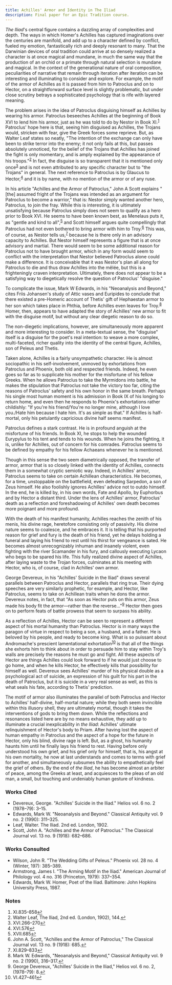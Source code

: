 ```yaml
---
title: Achilles' Armor and Identity in The Iliad
description: Final paper for an Epic Tradition course.
---
```

*The Iliad*'s central figure contains a dazzling array of complexities and depth. The ways in which Homer's Achilles has captured imaginations over the centuries are manifold, and add up to a character defined by conflict, fueled my emotion, fantastically rich and deeply resonant to many. That the Darwinian devices of oral tradition could arrive at so densely realized a character is at once magical and mundane, in much the same way that the production of an orchid or a primate through natural selection is mundane and magical. In the context of the generational nature of oral composition, peculiarities of narrative that remain through iteration after iteration can be interesting and illuminating to consider and explore. For example, the motif of the armor of Achilles as it is passed from him to Patroclus and on to Hector, on a straightforward surface level is slightly problematic, but under close scrutiny betrays a sophisticated psychology that is rife with layered meaning.

The problem arises in the idea of Patroclus disguising himself as Achilles by wearing his armor. Patroclus beseeches Achilles at the beginning of Book XVI to lend him his armor, just as he was told to do by Nestor in Book XI.<sup id="fnref:1"><a href="#fn:1" rel="footnote">1</a></sup> Patroclus' hope here is that, seeing him disguised as Achilles, the Trojans would, stricken with fear, give the Greek forces some reprieve. But, as Walter Leaf states so neatly, "The intention of the exchange can only have been to strike terror into the enemy; it not only fails at this, but passes absolutely unnoticed, for the belief of the Trojans that Achilles has joined the fight is only momentary, and is amply explained by the appearance of his troops."<sup id="fnref:2"><a href="#fn:2" rel="footnote">2</a></sup> In fact, the disguise is so transparent that it is mentioned only once<sup id="fnref:3"><a href="#fn:3" rel="footnote">3</a></sup> and is not even attributed to any specific character but to "the Trojans" in general. The next reference to Patroclus is by Glaucus to Hector,<sup id="fnref:4"><a href="#fn:4" rel="footnote">4</a></sup> and it is by name, with no mention of the armor or of any ruse.

In his article "Achilles and the Armor of Patroclus," John A Scott explains "[the] assumed fright of the Trojans was intended as an argument for Patroclus to become a warrior," that is: Nestor simply wanted another hero, Patroclus, to join the fray. While this is interesting, it is ultimately unsatisfying because Patroclus simply does not seem to qualify as a hero prior to Book XVI. He seems to have been known best, as Menelaus puts it, as "gentle and kind to all",<sup id="fnref:5"><a href="#fn:5" rel="footnote">5</a></sup> and Scott himself argues quite compellingly that Patroclus had not even bothered to bring armor with him to Troy.<sup id="fnref:6"><a href="#fn:6" rel="footnote">6</a></sup> This was, of course, as Nestor tells us,<sup id="fnref:7"><a href="#fn:7" rel="footnote">7</a></sup> because he is there only in an advisory capacity to Achilles. But Nestor himself represents a figure that is at once advisory and martial. There would seem to be some additional reason for Patroclus not to have brought armor, which in any form would seem to conflict with the interpretation that Nestor believed Patroclus alone could make a difference. It is conceivable that it was Nestor's plan all along for Patroclus to die and thus draw Achilles into the m&ecirc;l&eacute;e, but this is a frighteningly craven interpretation. Ultimately, there does not appear to be a satisfying way to diegetically resolve the question of Patroclus' "disguise."

To complicate the issue, Mark W Edwards, in his "Neoanalysis and Beyond," cites Friis Johansen's study of Attic vases and Euripides to conclude that there existed a pre-Homeric account of Thetis' gift of Hephaestan armor to her son which takes place in Phthia, before Achilles even leaves for Troy.<sup id="fnref:8"><a href="#fn:8" rel="footnote">8</a></sup> Homer, then, appears to have adapted the story of Achilles' new armor to fit with the disguise motif, but without any clear diegetic reason to do so.

The non-diegetic implications, however, are simultaneously more apparent and more interesting to consider. In a meta-textual sense, the "disguise" itself is a disguise for the poet's real intention: to weave a more complex, multi-faceted, richer quality into the identity of the central figure, Achilles, son of Peleus and Thetis.

Taken alone, Achilles is a fairly unsympathetic character. He is almost sociopathic in his self-involvement, unmoved by exhortations from Patroclus and Phoenix, both old and respected friends. Indeed, he even goes so far as to supplicate his mother for the misfortune of his fellow Greeks. When he allows Patroclus to take the Myrmidons into battle, he makes the stipulation that Patroclus not take the victory too far, citing the reasons of Patroclus' safety and his own honor in the same breath. Perhaps his single most human moment is his admission in Book IX of his longing to return home, and even then he responds to Phoenix's exhortations rather childishly: "If you're his friend/You're no longer mine, although I love you./Hate him because I hate him. It's as simple as that." If Achilles is half-mortal, only his petulantly capricious divine half seems manifest.

Patroclus defines a stark contrast. He is in profound anguish at the misfortune of his friends. In Book XI, he stops to help the wounded Eurypylus to his tent and tends to his wounds. When he joins the fighting, it is, unlike for Achilles, out of concern for his comrades. Patroclus seems to be defined by empathy for his fellow Achaeans whenever he is mentioned.

Though in this sense the two seem diametrically opposed, the transfer of armor, armor that is so closely linked with the identity of Achilles, connects them in a somewhat cryptic semiotic way. Indeed, in Achilles' armor, Patroclus seems to take on certain Achillean characteristics. He becomes, for a time, unstoppable on the battlefield, even defeating Sarpedon, a son of Zeus himself. He also foolishly ignores Achilles' advice not to outdo himself. In the end, he is killed by, in his own words, Fate and Apollo, by Euphorbus and by Hector a distant third. Under the lens of Achilles' armor, Patroclus' death as a reflection and foreshadowing of Achilles' own death becomes more poignant and more profound.

With the death of his manifest humanity, Achilles reaches the zenith of his menis, his divine rage, heretofore consisting only of passivity. His divine nature seems to coalesce, and he embraces it. It is telling that his purported reason for grief and fury is the death of his friend, yet he delays holding a funeral and laying his friend to rest until his thirst for vengeance is sated. He becomes almost unrecognizably inhuman and insanely violent, even fighting with the river Scamander in his fury, and callously executing Lycaon who begs to be spared his life. This fully realized divine aspect of Achilles, after laying waste to the Trojan forces, culminates at his meeting with Hector, who is, of course, clad in Achilles' own armor.

George Devereux, in his "Achilles' Suicide in the Iliad" draws several parallels between Patroclus and Hector, parallels that ring true. Their dying speeches are very similarly prophetic, for example, and Hector, like Patroclus, seems to take on Achillean traits when he dons the armor. Devereux notes, in fact, that "As soon as Hector puts on this armor, Zeus made his body fit the armor&mdash;rather than the reverse..."<sup id="fnref:9"><a href="#fn:9" rel="footnote">9</a></sup> Hector then goes on to perform feats of battle prowess that seem to surpass his ability.

As a reflection of Achilles, Hector can be seen to represent a different aspect of his mortal humanity than Patroclus. Hector is in many ways the paragon of virtue in respect to being a son, a husband, and a father. He is beloved by his people, and ready to become king. What is so puissant about Andromache's prescient lamentational exhortation<sup id="fnref:10"><a href="#fn:10" rel="footnote">10</a></sup> is that all of the things she exhorts him to think about in order to persuade him to stay within Troy's walls are precisely the reasons he must go and fight. All these aspects of Hector are things Achilles could look forward to if he would just choose to go home, and when he kills Hector, he effectively kills that possibility for himself as well. Devereux sees Achilles' murder of his physical double as a psychological act of suicide, an expression of his guilt for his part in the death of Patroclus, but it is suicide in a very real sense as well, as this is what seals his fate, according to Thetis' prediction.

The motif of armor also illuminates the parallel of both Patroclus and Hector to Achilles' half-divine, half-mortal nature; while they both seem invincible within this illusory shell, they are ultimately mortal, though it takes the interventions of gods to bring them down. While the reflections and resonances listed here are by no means exhaustive, they add up to illuminate a crucial inexplicability in *the Iliad*: Achilles' ultimate relinquishment of Hector's body to Priam. After having lost the aspect of human empathy in Patroclus and the aspect of a hope for the future in Hector, only his blind, divine rage is left. But, as a ghost, his humanity haunts him until he finally lays his friend to rest. Having before only understood his own grief, and his grief only for himself, that is, his angst at his own mortality, he now at last understands and comes to terms with grief for another, and simultaneously subsumes the ability to empathetically feel the grief of others. By the end of *the Iliad*, he has become almost an arbiter of peace, among the Greeks at least, and acquiesces to the pleas of an old man, a small, but touching and undeniably human gesture of kindness.

<h3 id="works-cited">Works Cited</h3>

* Devereux, George. "Achilles' Suicide in the Iliad." Helios vol.&nbsp;6 no. 2 (1978&ndash;79): 3&ndash;15.
* Edwards, Mark W. "Neoanalysis and Beyond." Classical Antiquity vol.&nbsp;9 no. 2 (1990): 311&ndash;325.
* Leaf, Walter. The Iliad. 2nd ed. London, 1902.
* Scott, John A. "Achilles and the Armor of Patroclus." The Classical Journal vol.&nbsp;13 no. 9 (1918): 682&ndash;686.

<h3 id="works-consulted">Works Consulted</h3>

* Wilson, John R. "The Wedding Gifts of Peleus." Phoenix vol.&nbsp;28 no. 4 (Winter, 197): 385&ndash;389.
* Armstrong, James I. "The Arming Motif in the Iliad." American Journal of Philology vol.&nbsp;4 no. 316 (Princeton, 1979): 337&ndash;354.
* Edwards, Mark W. Homer, Poet of the Iliad. Baltimore: John Hopkins University Press, 1987.

<h3 id="notes">Notes</h3>

<div class="footnotes">
  <ol>
    <li id="fn:1">
      XI.835&ndash;858<a href="#fnref:1" rel="reference">&#8617;</a>
    </li>
    <li id="fn:2">
      Walter Leaf, The Iliad, 2nd ed. (London, 1902), 144.<a href="#fnref:2" rel="reference">&#8617;</a>
    </li>
    <li id="fn:3">
      XVI.266&ndash;270<a href="#fnref:3" rel="reference">&#8617;</a>
    </li>
    <li id="fn:4">
      XVI.576<a href="#fnref:4" rel="reference">&#8617;</a>
    </li>
    <li id="fn:5">
      XVII.685<a href="#fnref:5" rel="reference">&#8617;</a>
    </li>
    <li id="fn:6">
      John A. Scott, "Achilles and the Armor of Patroclus," The Classical Journal vol.&nbsp;13 no. 9 (1918): 685.<a href="#fnref:6" rel="reference">&#8617;</a>
    </li>
    <li id="fn:7">
      XI.829&ndash;833<a href="#fnref:7" rel="reference">&#8617;</a>
    </li>
    <li id="fn:8">
      Mark W. Edwards, "Neoanalysis and Beyond," Classical Antiquity vol.&nbsp;9 no. 2 (1990), 316&ndash;317.<a href="#fnref:8" rel="reference">&#8617;</a>
    </li>
    <li id="fn:9">
      George Devereux, "Achilles' Suicide in the Iliad," Helios vol.&nbsp;6 no. 2, (1978&ndash;79): 8.<a href="#fnref:9" rel="reference">&#8617;</a>
    </li>
    <li id="fn:10">
      VI.427&ndash;461<a href="#fnref:10" rel="reference">&#8617;</a>
    </li>
  </ol>
</div>
